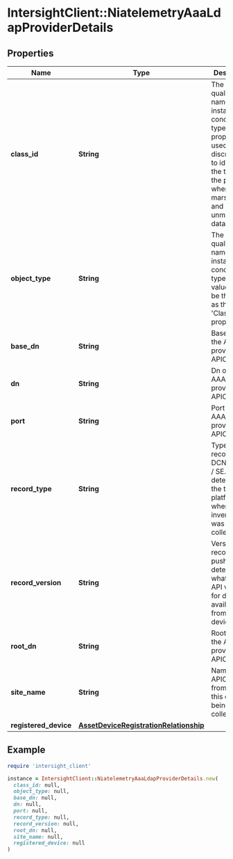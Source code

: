 # IntersightClient::NiatelemetryAaaLdapProviderDetails

## Properties

| Name | Type | Description | Notes |
| ---- | ---- | ----------- | ----- |
| **class_id** | **String** | The fully-qualified name of the instantiated, concrete type. This property is used as a discriminator to identify the type of the payload when marshaling and unmarshaling data. | [default to &#39;niatelemetry.AaaLdapProviderDetails&#39;] |
| **object_type** | **String** | The fully-qualified name of the instantiated, concrete type. The value should be the same as the &#39;ClassId&#39; property. | [default to &#39;niatelemetry.AaaLdapProviderDetails&#39;] |
| **base_dn** | **String** | Base dn of the AAA ldap provider in APIC. | [optional] |
| **dn** | **String** | Dn of the AAA ldap provider in APIC. | [optional] |
| **port** | **String** | Port of the AAA ldap provider in APIC. | [optional] |
| **record_type** | **String** | Type of record DCNM / APIC / SE. This determines the type of platform where inventory was collected. | [optional] |
| **record_version** | **String** | Version of record being pushed. This determines what was the API version for data available from the device. | [optional] |
| **root_dn** | **String** | Root dn of the AAA ldap provider in APIC. | [optional] |
| **site_name** | **String** | Name of the APIC site from which this data is being collected. | [optional] |
| **registered_device** | [**AssetDeviceRegistrationRelationship**](AssetDeviceRegistrationRelationship.md) |  | [optional] |

## Example

```ruby
require 'intersight_client'

instance = IntersightClient::NiatelemetryAaaLdapProviderDetails.new(
  class_id: null,
  object_type: null,
  base_dn: null,
  dn: null,
  port: null,
  record_type: null,
  record_version: null,
  root_dn: null,
  site_name: null,
  registered_device: null
)
```

